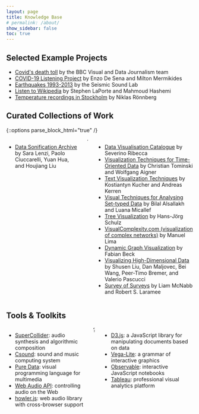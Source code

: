 ```yaml
---
layout: page
title: Knowledge Base
# permalink: /about/
show_sidebar: false
toc: true
---
```


## Selected Example Projects

* [Covid's death toll](https://www.bbc.co.uk/news/resources/idt-7464500a-6368-4029-aa41-ab94e0ee09fb) by the BBC Visual and Data Journalism team
* [COVID-19 Listening Project](https://enzodesena.github.io/covid-listening-project/) by Enzo De Sena and Milton Mermikides
* [Earthquakes 1993-2013](https://vimeo.com/153653264) by the Seismic Sound Lab
* [Listen to Wikipedia](http://listen.hatnote.com/) by Stephen LaPorte and Mahmoud Hashemi
* [Temperature recordings in Stockholm](https://weber.itn.liu.se/~nikro27/sounddesign/#example) by Niklas Rönnberg

## Curated Collections of Work

{::options parse_block_html="true" /}
<div class="columns is-variable is-8">
<div class="column">

* [Data Sonification Archive](https://sonification.design/) by Sara Lenzi, Paolo Ciuccarelli, Yuan Hua, and Houjiang Liu

</div>
<div class="column">
?
</div>
<div class="column">

* [Data Visualisation Catalogue](https://datavizcatalogue.com/) by Severino Ribecca
* [Visualization Techniques for Time-Oriented Data](https://vcg.informatik.uni-rostock.de/~ct/timeviz/timeviz.html) by Christian Tominski and Wolfgang Aigner
* [Text Visualization Techniques](https://textvis.lnu.se/) by Kostiantyn Kucher and Andreas Kerren
* [Visual Techniques for Analysing Set-typed Data](https://gallery.keshif.me/setvis) by Bilal Alsallakh and Luana Micallef
* [Tree Visualization](https://treevis.net/) by Hans-Jörg Schulz
* [VisualComplexity.com (visualization of complex networks)](http://www.visualcomplexity.com/vc/) by Manuel Lima
* [Dynamic Graph Visualization](http://dynamicgraphs.fbeck.com/) by Fabian Beck
* [Visualizing High-Dimensional Data](http://www.sci.utah.edu/~shusenl/highDimSurvey/website/) by Shusen Liu, Dan Maljovec, Bei Wang, Peer-Timo Bremer, and Valerio Pascucci
* [Survey of Surveys](http://sos.swansea.ac.uk/) by Liam McNabb and Robert S. Laramee

</div>
</div>

## Tools & Toolkits

<div class="columns is-variable is-8">
<div class="column">

* [SuperCollider](https://supercollider.github.io/): audio synthesis and algorithmic composition
* [Csound](https://csound.com/): sound and music computing system
* [Pure Data](https://puredata.info/): visual programming language for multimedia
* [Web Audio API](https://developer.mozilla.org/en-US/docs/Web/API/Web_Audio_API): controlling audio on the Web
* [howler.js](https://github.com/goldfire/howler.js): web audio library with cross-browser support

</div>
<div class="column">
?
</div>
<div class="column">

* [D3.js](https://d3js.org/): a JavaScript library for manipulating documents based on data
* [Vega-Lite](https://vega.github.io/vega-lite/): a grammar of interactive graphics
* [Observable](https://observablehq.com/): interactive JavaScript notebooks
* [Tableau](https://www.tableau.com/): professional visual analytics platform

</div>
</div>

<!-- * [](): -->

<!--
<div class="columns is-variable is-8">
<div class="column">
</div>
<div class="column">
</div>
</div>
-->

<!-- <i class="fas fa-video"></i>  -->
